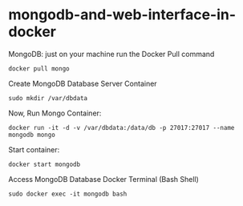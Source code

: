 # mongodb-and-web-interface-in-docker

MongoDB: just on your machine run the Docker Pull command

``` docker pull mongo ```

Create MongoDB Database Server Container

``` sudo mkdir /var/dbdata ```

Now, Run Mongo Container:

``` docker run -it -d -v /var/dbdata:/data/db -p 27017:27017 --name mongodb mongo ```

Start container:

``` docker start mongodb ```

Access MongoDB Database Docker Terminal (Bash Shell)


``` sudo docker exec -it mongodb bash ```


 
